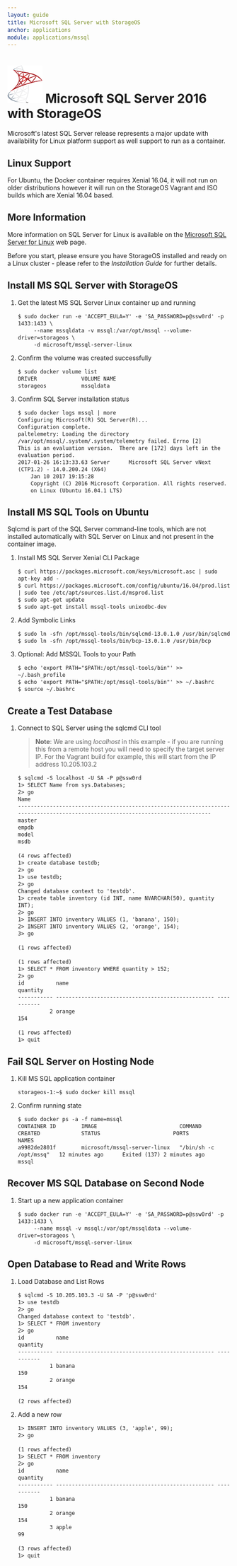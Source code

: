 ```yaml
---
layout: guide
title: Microsoft SQL Server with StorageOS
anchor: applications
module: applications/mssql
---
```



# ![image](/images/docs/explore/mssqllogo.png) Microsoft SQL Server 2016 with StorageOS

 Microsoft's latest SQL Server release represents a major update with availability for Linux platform support as well support to run as a container.

## Linux Support

For Ubuntu, the Docker container requires Xenial 16.04, it will not run on older distributions however it will run on the StorageOS  Vagrant and ISO builds which are Xenial 16.04 based.

## More Information

More information on SQL Server for Linux is available on the [Microsoft SQL Server for Linux](https://docs.microsoft.com/en-us/sql/linux/sql-server-linux-overview "Microsoft SQL Server for Linuxy") web page.

Before you start, please ensure you have StorageOS installed and ready on a Linux cluster - please refer to the *Installation Guide* for further details.

## Install MS SQL Server with StorageOS

1. Get the latest MS SQL Server Linux container up and running

   ```
   $ sudo docker run -e 'ACCEPT_EULA=Y' -e 'SA_PASSWORD=p@ssw0rd' -p 1433:1433 \
        --name mssqldata -v mssql:/var/opt/mssql --volume-driver=storageos \
        -d microsoft/mssql-server-linux
   ```

2. Confirm the volume was created successfully

   ```
   $ sudo docker volume list
   DRIVER              VOLUME NAME
   storageos           mssqldata
   ```

3. Confirm SQL Server installation status

   ```
   $ sudo docker logs mssql | more
   Configuring Microsoft(R) SQL Server(R)...
   Configuration complete.
   paltelemetry: Loading the directory /var/opt/mssql/.system/.system/telemetry failed. Errno [2]
   This is an evaluation version.  There are [172] days left in the evaluation period.
   2017-01-26 16:13:33.63 Server      Microsoft SQL Server vNext (CTP1.2) - 14.0.200.24 (X64)
       Jan 10 2017 19:15:28
       Copyright (C) 2016 Microsoft Corporation. All rights reserved.
       on Linux (Ubuntu 16.04.1 LTS)
   ```

## Install MS SQL Tools on Ubuntu

Sqlcmd is part of the SQL Server command-line tools, which are not installed automatically with SQL Server on Linux and not present in the container image.

1. Install MS SQL Server Xenial CLI Package

   ```
   $ curl https://packages.microsoft.com/keys/microsoft.asc | sudo apt-key add -
   $ curl https://packages.microsoft.com/config/ubuntu/16.04/prod.list | sudo tee /etc/apt/sources.list.d/msprod.list
   $ sudo apt-get update
   $ sudo apt-get install mssql-tools unixodbc-dev
   ```

2. Add Symbolic Links

   ```
   $ sudo ln -sfn /opt/mssql-tools/bin/sqlcmd-13.0.1.0 /usr/bin/sqlcmd
   $ sudo ln -sfn /opt/mssql-tools/bin/bcp-13.0.1.0 /usr/bin/bcp
   ```

3. Optional: Add MSSQL Tools to your Path

   ```
   $ echo 'export PATH="$PATH:/opt/mssql-tools/bin"' >> ~/.bash_profile
   $ echo 'export PATH="$PATH:/opt/mssql-tools/bin"' >> ~/.bashrc
   $ source ~/.bashrc
   ```

## Create a Test Database

1. Connect to SQL Server using the sqlcmd CLI tool

   >**Note**: We are using *localhost* in this example - if you are running this from a remote host you will need to specify the target server IP.  For the Vagrant build for example, this will start from the IP address 10.205.103.2

   ```
   $ sqlcmd -S localhost -U SA -P p@ssw0rd
   1> SELECT Name from sys.Databases;
   2> go
   Name
   --------------------------------------------------------------------------------------------------------------------------------
   master
   empdb
   model
   msdb

   (4 rows affected)
   1> create database testdb;
   2> go
   1> use testdb;
   2> go
   Changed database context to 'testdb'.
   1> create table inventory (id INT, name NVARCHAR(50), quantity INT);
   2> go
   1> INSERT INTO inventory VALUES (1, 'banana', 150);
   2> INSERT INTO inventory VALUES (2, 'orange', 154);
   3> go

   (1 rows affected)

   (1 rows affected)
   1> SELECT * FROM inventory WHERE quantity > 152;
   2> go
   id          name                                               quantity
   ----------- -------------------------------------------------- -----------
             2 orange                                                     154

   (1 rows affected)
   1> quit
   ```


## Fail SQL Server on Hosting Node

1. Kill MS SQL application container

   ```
   storageos-1:~$ sudo docker kill mssql
   ```

2. Confirm running state

   ```
   $ sudo docker ps -a -f name=mssql
   CONTAINER ID        IMAGE                          COMMAND                  CREATED             STATUS                       PORTS               NAMES
   a9982de2801f        microsoft/mssql-server-linux   "/bin/sh -c /opt/mssq"   12 minutes ago      Exited (137) 2 minutes ago                       mssql
   ```

## Recover MS SQL Database on Second Node

1. Start up a new application container

   ```
   $ sudo docker run -e 'ACCEPT_EULA=Y' -e 'SA_PASSWORD=p@ssw0rd' -p 1433:1433 \
        --name mssql -v mssql:/var/opt/mssqldata --volume-driver=storageos \
        -d microsoft/mssql-server-linux
   ```

## Open Database to Read and Write Rows

1. Load Database and List Rows

   ```
   $ sqlcmd -S 10.205.103.3 -U SA -P 'p@ssw0rd'
   1> use testdb
   2> go
   Changed database context to 'testdb'.
   1> SELECT * FROM inventory
   2> go
   id          name                                               quantity
   ----------- -------------------------------------------------- -----------
             1 banana                                                     150
             2 orange                                                     154

   (2 rows affected)
   ```

2. Add a new row

   ```
   1> INSERT INTO inventory VALUES (3, 'apple', 99);
   2> go

   (1 rows affected)
   1> SELECT * FROM inventory
   2> go
   id          name                                               quantity
   ----------- -------------------------------------------------- -----------
             1 banana                                                     150
             2 orange                                                     154
             3 apple                                                       99

   (3 rows affected)
   1> quit
   ```
